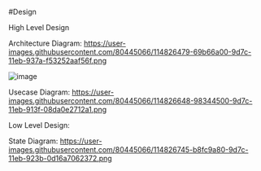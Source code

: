 #Design

High Level Design

Architecture Diagram:
  https://user-images.githubusercontent.com/80445066/114826479-69b66a00-9d7c-11eb-937a-f53252aaf56f.png
  
  ![image](https://user-images.githubusercontent.com/80445066/114827109-24466c80-9d7d-11eb-8d37-b7b66e69e9cd.png)

  Usecase Diagram:
  https://user-images.githubusercontent.com/80445066/114826648-98344500-9d7c-11eb-913f-08da0e2712a1.png
  
  Low Level Design:
  
  State Diagram:
  https://user-images.githubusercontent.com/80445066/114826745-b8fc9a80-9d7c-11eb-923b-0d16a7062372.png
